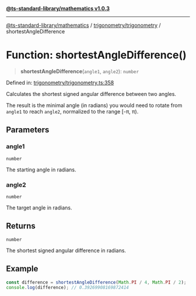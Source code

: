 [**@ts-standard-library/mathematics v1.0.3**](../../../README.md)

***

[@ts-standard-library/mathematics](../../../README.md) / [trigonometry/trigonometry](../README.md) / shortestAngleDifference

# Function: shortestAngleDifference()

> **shortestAngleDifference**(`angle1`, `angle2`): `number`

Defined in: [trigonometry/trigonometry.ts:358](https://github.com/gabaudette/ts-stdlib/blob/be448e6a9d9c20c6c2f27f6550ce4e65fc8c9b89/packages/mathematics/src/trigonometry/trigonometry.ts#L358)

Calculates the shortest signed angular difference between two angles.

The result is the minimal angle (in radians) you would need to rotate from `angle1` to reach `angle2`,
normalized to the range [-π, π).

## Parameters

### angle1

`number`

The starting angle in radians.

### angle2

`number`

The target angle in radians.

## Returns

`number`

The shortest signed angular difference in radians.

## Example

```typescript
const difference = shortestAngleDifference(Math.PI / 4, Math.PI / 2);
console.log(difference); // 0.39269908169872414
```
